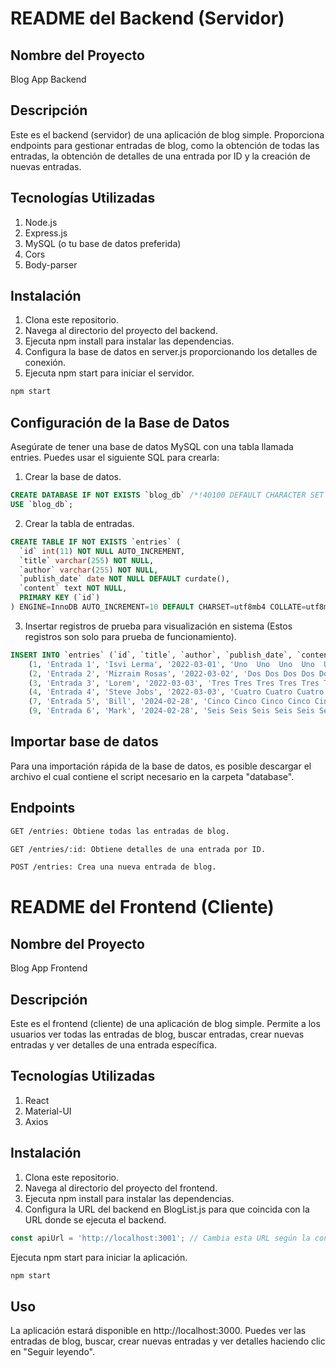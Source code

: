 # README del Backend (Servidor)

## Nombre del Proyecto
Blog App Backend

## Descripción
Este es el backend (servidor) de una aplicación de blog simple. Proporciona endpoints para gestionar entradas de blog, como la obtención de todas las entradas, la obtención de detalles de una entrada por ID y la creación de nuevas entradas.

## Tecnologías Utilizadas
1. Node.js
2. Express.js
3. MySQL (o tu base de datos preferida)
4. Cors
5. Body-parser

## Instalación
1. Clona este repositorio.
2. Navega al directorio del proyecto del backend.
3. Ejecuta npm install para instalar las dependencias.
4. Configura la base de datos en server.js proporcionando los detalles de conexión.
5. Ejecuta npm start para iniciar el servidor.

```bash
npm start
```

## Configuración de la Base de Datos
Asegúrate de tener una base de datos MySQL con una tabla llamada entries. Puedes usar el siguiente SQL para crearla:

1. Crear la base de datos.
```sql
CREATE DATABASE IF NOT EXISTS `blog_db` /*!40100 DEFAULT CHARACTER SET utf8mb4 COLLATE utf8mb4_general_ci */;
USE `blog_db`;
```
2. Crear la tabla de entradas.
```sql
CREATE TABLE IF NOT EXISTS `entries` (
  `id` int(11) NOT NULL AUTO_INCREMENT,
  `title` varchar(255) NOT NULL,
  `author` varchar(255) NOT NULL,
  `publish_date` date NOT NULL DEFAULT curdate(),
  `content` text NOT NULL,
  PRIMARY KEY (`id`)
) ENGINE=InnoDB AUTO_INCREMENT=10 DEFAULT CHARSET=utf8mb4 COLLATE=utf8mb4_general_ci;
```
3. Insertar registros de prueba para visualización en sistema (Estos registros son solo para prueba de funcionamiento).
```sql
INSERT INTO `entries` (`id`, `title`, `author`, `publish_date`, `content`) VALUES
	(1, 'Entrada 1', 'Isvi Lerma', '2022-03-01', 'Uno  Uno  Uno  Uno  Uno  Uno  Uno  Uno  Uno  Uno Uno  Uno  Uno  Uno  Uno  Uno  Uno  Uno  Uno  Uno '),
	(2, 'Entrada 2', 'Mizraim Rosas', '2022-03-02', 'Dos Dos Dos Dos Dos Dos Dos Dos Dos Dos Dos Dos Dos Dos Dos Dos Dos Dos Dos Dos '),
	(3, 'Entrada 3', 'Lorem', '2022-03-03', 'Tres Tres Tres Tres Tres Tres Tres Tres Tres Tres Tres Tres Tres Tres Tres Tres Tres Tres Tres Tres '),
	(4, 'Entrada 4', 'Steve Jobs', '2022-03-03', 'Cuatro Cuatro Cuatro Cuatro Cuatro Cuatro Cuatro Cuatro Cuatro Cuatro Cuatro Cuatro Cuatro Cuatro '),
	(7, 'Entrada 5', 'Bill', '2024-02-28', 'Cinco Cinco Cinco Cinco Cinco Cinco Cinco Cinco Cinco Cinco Cinco Cinco Cinco Cinco Cinco Cinco '),
	(9, 'Entrada 6', 'Mark', '2024-02-28', 'Seis Seis Seis Seis Seis Seis Seis Seis Seis Seis Seis Seis Seis Seis Seis Seis Seis Seis Seis Seis Seis ');
```

## Importar base de datos
Para una importación rápida de la base de datos, es posible descargar el archivo el cual contiene el script necesario en la carpeta "database".

## Endpoints
```bash
GET /entries: Obtiene todas las entradas de blog.
```
```bash
GET /entries/:id: Obtiene detalles de una entrada por ID.
```
```bash
POST /entries: Crea una nueva entrada de blog.
```

# README del Frontend (Cliente)

## Nombre del Proyecto
Blog App Frontend

## Descripción
Este es el frontend (cliente) de una aplicación de blog simple. Permite a los usuarios ver todas las entradas de blog, buscar entradas, crear nuevas entradas y ver detalles de una entrada específica.

## Tecnologías Utilizadas
1. React
2. Material-UI
3. Axios

## Instalación
1. Clona este repositorio.
2. Navega al directorio del proyecto del frontend.
3. Ejecuta npm install para instalar las dependencias.
4. Configura la URL del backend en BlogList.js para que coincida con la URL donde se ejecuta el backend.

```js
const apiUrl = 'http://localhost:3001'; // Cambia esta URL según la configuración de tu servidor backend
```

Ejecuta npm start para iniciar la aplicación.

```bash
npm start
```

## Uso
La aplicación estará disponible en http://localhost:3000.
Puedes ver las entradas de blog, buscar, crear nuevas entradas y ver detalles haciendo clic en "Seguir leyendo".